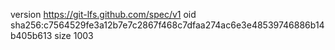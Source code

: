 version https://git-lfs.github.com/spec/v1
oid sha256:c7564529fe3a12b7e7c2867f468c7dfaa274ac6e3e48539746886b14b405b613
size 1003
